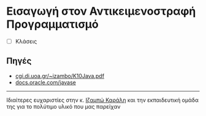 # Εισαγωγή στον Αντικειμενοστραφή Προγραμματισμό

- [ ] Κλάσεις



## Πηγές
* [cgi.di.uoa.gr/~izambo/K10Java.pdf](https://cgi.di.uoa.gr/~izambo/K10Java.pdf)
* [docs.oracle.com/javase](https://docs.oracle.com/javase/tutorial/java/index.html)


---

Ιδιαίτερες ευχαριστίες στην κ. [Ιζαμπώ Καράλη](https://cgi.di.uoa.gr/~izambo/GR.html) και την εκπαιδευτική ομάδα της για το πολύτιμο υλικό που μας παρείχαν
